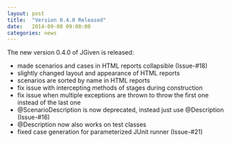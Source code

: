 ```yaml
---
layout: post
title:  "Version 0.4.0 Released"
date:   2014-09-08 09:00:00
categories: news
---
```

The new version 0.4.0 of JGiven is released:

* made scenarios and cases in HTML reports collapsible (Issue-#18)
* slightly changed layout and appearance of HTML reports
* scenarios are sorted by name in HTML reports
* fix issue with intercepting methods of stages during construction
* fix issue when multiple exceptions are thrown to throw the first one instead of the last one
* @ScenarioDescription is now deprecated, instead just use @Description (Issue-#16)
* @Description now also works on test classes
* fixed case generation for parameterized JUnit runner (Issue-#21)

[jgiven-gh]: https://github.com/TNG/JGiven
[jgiven]:    http://jgiven.org
